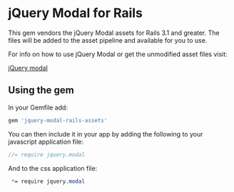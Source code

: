 # jQuery Modal for Rails

This gem vendors the jQuery Modal assets for Rails 3.1 and greater.
The files will be added to the asset pipeline and available for you to use.

For info on how to use jQuery Modal or get the unmodified asset files visit:

[jQuery modal](https://github.com/kylefox/jquery-modal)

## Using the gem

In your Gemfile add:

```ruby
gem 'jquery-modal-rails-assets'
```

You can then include it in your app by adding the following to your javascript application file:

```javascript
//= require jquery.modal
```

And to the css application file:

```css
 *= require jquery.modal
```

